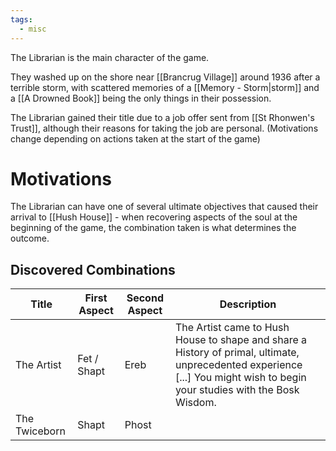 ```yaml
---
tags:
  - misc
---
```

The Librarian is the main character of the game. 

They washed up on the shore near [[Brancrug Village]] around 1936 after a terrible storm, with scattered memories of a [[Memory - Storm|storm]] and a [[A Drowned Book]] being the only things in their possession. 

The Librarian gained their title due to a job offer sent from [[St Rhonwen's Trust]], although their reasons for taking the job are personal. 
(Motivations change depending on actions taken at the start of the game)

# Motivations
The Librarian can have one of several ultimate objectives that caused their arrival to [[Hush House]] - when recovering aspects of the soul at the beginning of the game, the combination taken is what determines the outcome.

## Discovered Combinations

|Title | First Aspect | Second Aspect | Description |
|--|--|--|--|
| The Artist |Fet / Shapt| Ereb |The Artist came to Hush House to shape and share a History of primal, ultimate, unprecedented experience [...] You might wish to begin your studies with the Bosk Wisdom.|
| The Twiceborn | Shapt | Phost | 
